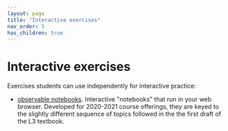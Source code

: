 ```yaml
---
layout: page
title: "Interactive exercises"
nav_order: 5
has_children: true
---
```


# Interactive exercises

Exercises students can use independently for interactive practice:

- [observable notebooks](https://observablehq.com/collection/@neelsmith/l3). Interactive "notebooks" that run in your web browser. Developed for 2020-2021 course offerings, they are keyed to the slightly different sequence of topics followed in the the first draft of the L3 textbook.

